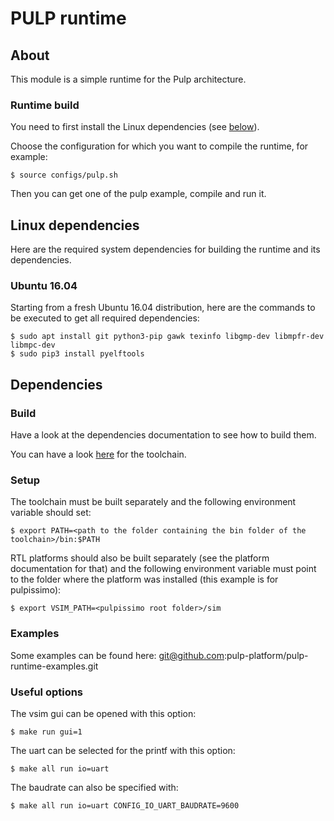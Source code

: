 # PULP runtime


## About

This module is a simple runtime for the Pulp architecture.

### Runtime build

You need to first install the Linux dependencies (see [below](#dependencies)).

Choose the configuration for which you want to compile the runtime, for example:

    $ source configs/pulp.sh

Then you can get one of the pulp example, compile and run it.


## Linux dependencies

Here are the required system dependencies for building the runtime and its dependencies.

### Ubuntu 16.04

Starting from a fresh Ubuntu 16.04 distribution, here are the commands to be executed to get all required dependencies:

    $ sudo apt install git python3-pip gawk texinfo libgmp-dev libmpfr-dev libmpc-dev
    $ sudo pip3 install pyelftools

## Dependencies

### Build

Have a look at the dependencies documentation to see how to build them.

You can have a look [here](https://github.com/pulp-platform/pulp-riscv-gnu-toolchain.git) for the toolchain.

### Setup

The toolchain must be built separately and the following environment variable should set:

    $ export PATH=<path to the folder containing the bin folder of the toolchain>/bin:$PATH

RTL platforms should also be built separately (see the platform documentation for that) and the following
environment variable must point to the folder where the platform was installed (this example is for pulpissimo):

    $ export VSIM_PATH=<pulpissimo root folder>/sim

### Examples

Some examples can be found here: git@github.com:pulp-platform/pulp-runtime-examples.git

### Useful options

The vsim gui can be opened with this option:

    $ make run gui=1

The uart can be selected for the printf with this option:

    $ make all run io=uart

The baudrate can also be specified with:

    $ make all run io=uart CONFIG_IO_UART_BAUDRATE=9600